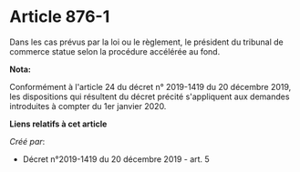 # Article 876-1

Dans les cas prévus par la loi ou le règlement, le président du tribunal de commerce statue selon la procédure accélérée au
fond.

**Nota:**

Conformément à l'article 24 du décret n° 2019-1419 du 20 décembre 2019, les dispositions qui résultent du décret précité
s'appliquent aux demandes introduites à compter du 1er janvier 2020.

**Liens relatifs à cet article**

_Créé par_:

  - Décret n°2019-1419 du 20 décembre 2019 - art. 5
